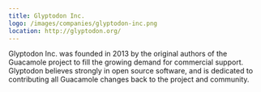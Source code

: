 ```yaml
---
title: Glyptodon Inc.
logo: /images/companies/glyptodon-inc.png
location: http://glyptodon.org/
---
```


Glyptodon Inc. was founded in 2013 by the original authors of the Guacamole
project to fill the growing demand for commercial support. Glyptodon believes
strongly in open source software, and is dedicated to contributing all
Guacamole changes back to the project and community.

